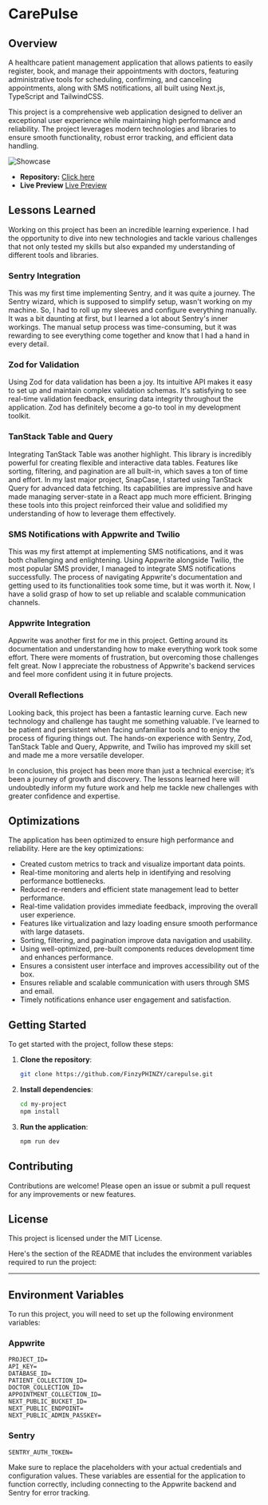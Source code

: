 # CarePulse

## Overview

A healthcare patient management application that allows patients to easily register, book, and manage their appointments with doctors, featuring administrative tools for scheduling, confirming, and canceling appointments, along with SMS notifications, all built using Next.js, TypeScript and TailwindCSS.

This project is a comprehensive web application designed to deliver an exceptional user experience while maintaining high performance and reliability. The project leverages modern technologies and libraries to ensure smooth functionality, robust error tracking, and efficient data handling.

![Showcase](https://github.com/user-attachments/assets/526d004b-8fd1-4229-8988-a22b8a162774)



- **Repository:** [Click here](https://github.com/FinzyPHINZY/carepulse)
- **Live Preview** [Live Preview](https://carepulse-delta.vercel.app/)

## Lessons Learned

Working on this project has been an incredible learning experience. I had the opportunity to dive into new technologies and tackle various challenges that not only tested my skills but also expanded my understanding of different tools and libraries.

### Sentry Integration

This was my first time implementing Sentry, and it was quite a journey. The Sentry wizard, which is supposed to simplify setup, wasn't working on my machine. So, I had to roll up my sleeves and configure everything manually. It was a bit daunting at first, but I learned a lot about Sentry's inner workings. The manual setup process was time-consuming, but it was rewarding to see everything come together and know that I had a hand in every detail.

### Zod for Validation

Using Zod for data validation has been a joy. Its intuitive API makes it easy to set up and maintain complex validation schemas. It's satisfying to see real-time validation feedback, ensuring data integrity throughout the application. Zod has definitely become a go-to tool in my development toolkit.

### TanStack Table and Query

Integrating TanStack Table was another highlight. This library is incredibly powerful for creating flexible and interactive data tables. Features like sorting, filtering, and pagination are all built-in, which saves a ton of time and effort. In my last major project, SnapCase, I started using TanStack Query for advanced data fetching. Its capabilities are impressive and have made managing server-state in a React app much more efficient. Bringing these tools into this project reinforced their value and solidified my understanding of how to leverage them effectively.

### SMS Notifications with Appwrite and Twilio

This was my first attempt at implementing SMS notifications, and it was both challenging and enlightening. Using Appwrite alongside Twilio, the most popular SMS provider, I managed to integrate SMS notifications successfully. The process of navigating Appwrite's documentation and getting used to its functionalities took some time, but it was worth it. Now, I have a solid grasp of how to set up reliable and scalable communication channels.

### Appwrite Integration

Appwrite was another first for me in this project. Getting around its documentation and understanding how to make everything work took some effort. There were moments of frustration, but overcoming those challenges felt great. Now I appreciate the robustness of Appwrite's backend services and feel more confident using it in future projects.

### Overall Reflections

Looking back, this project has been a fantastic learning curve. Each new technology and challenge has taught me something valuable. I’ve learned to be patient and persistent when facing unfamiliar tools and to enjoy the process of figuring things out. The hands-on experience with Sentry, Zod, TanStack Table and Query, Appwrite, and Twilio has improved my skill set and made me a more versatile developer.

In conclusion, this project has been more than just a technical exercise; it’s been a journey of growth and discovery. The lessons learned here will undoubtedly inform my future work and help me tackle new challenges with greater confidence and expertise.

## Optimizations

The application has been optimized to ensure high performance and reliability. Here are the key optimizations:

- Created custom metrics to track and visualize important data points.
- Real-time monitoring and alerts help in identifying and resolving performance bottlenecks.
- Reduced re-renders and efficient state management lead to better performance.
- Real-time validation provides immediate feedback, improving the overall user experience.
- Features like virtualization and lazy loading ensure smooth performance with large datasets.
- Sorting, filtering, and pagination improve data navigation and usability.
- Using well-optimized, pre-built components reduces development time and enhances performance.
- Ensures a consistent user interface and improves accessibility out of the box.
- Ensures reliable and scalable communication with users through SMS and email.
- Timely notifications enhance user engagement and satisfaction.

## Getting Started

To get started with the project, follow these steps:

1. **Clone the repository**:
   ```sh
   git clone https://github.com/FinzyPHINZY/carepulse.git
   ```
2. **Install dependencies**:

   ```sh
   cd my-project
   npm install
   ```

3. **Run the application**:
   ```sh
   npm run dev
   ```

## Contributing

Contributions are welcome! Please open an issue or submit a pull request for any improvements or new features.

## License

This project is licensed under the MIT License.

<!-- issues -->

Here's the section of the README that includes the environment variables required to run the project:

---

## Environment Variables

To run this project, you will need to set up the following environment variables:

### Appwrite

```env
PROJECT_ID=
API_KEY=
DATABASE_ID=
PATIENT_COLLECTION_ID=
DOCTOR_COLLECTION_ID=
APPOINTMENT_COLLECTION_ID=
NEXT_PUBLIC_BUCKET_ID=
NEXT_PUBLIC_ENDPOINT=
NEXT_PUBLIC_ADMIN_PASSKEY=
```

### Sentry

```env
SENTRY_AUTH_TOKEN=
```

Make sure to replace the placeholders with your actual credentials and configuration values. These variables are essential for the application to function correctly, including connecting to the Appwrite backend and Sentry for error tracking.
